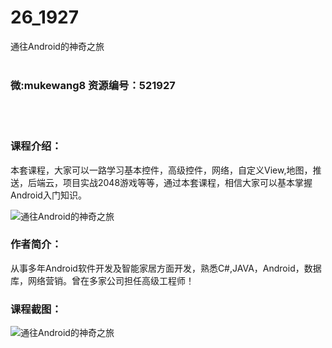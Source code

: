 # 26_1927
通往Android的神奇之旅
<br/></br>
<h3>微:mukewang8 资源编号：521927</h3>
<br/></br>
<h3>课程介绍：</h3>
<p>本套课程，大家可以一路学习基本控件，高级控件，网络，自定义View,地图，推送，后端云，项目实战2048游戏等等，通过本套课程，相信大家可以基本掌握<a title="查看与 Android 相关的文章" target="_blank">Android</a>入门知识。</p>
<p><img src="https://www.ko996.com/wp-content/uploads/img/2018/04/2-6-300x107.png" alt="通往Android的神奇之旅"></p>
<h3>作者简介：</h3>
<p>从事多年Android软件开发及智能家居方面开发，熟悉C#,JAVA，Android，数据库，网络营销。曾在多家公司担任高级工程师！</p>
<div class="info-desc">
<h3>课程截图：</h3>
<p><img src="https://www.ko996.com/wp-content/uploads/img/2018/04/3-6.png" alt="通往Android的神奇之旅"></p>


			
</div>
